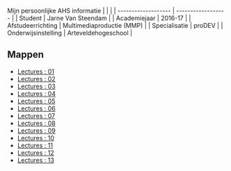 Mijn persoonlijke AHS informatie
|           |  |
| ------------------- | ------------------ |
| Student             | Jarne Van Steendam |
| Academiejaar        | 2016-17            |
| Afstudeerrichting        | Multimediaproductie (MMP)           |
| Specialisatie        | proDEV            |
| Onderwijsinstelling        | Arteveldehogeschool          |

Mappen
------

- [Lectures : 01](/lectures/01/)
- [Lectures : 02](/lectures/02/)
- [Lectures : 03](/lectures/03/)
- [Lectures : 04](/lectures/04/)
- [Lectures : 05](/lectures/05/)
- [Lectures : 06](/lectures/06/)
- [Lectures : 07](/lectures/07/)
- [Lectures : 08](/lectures/08/)
- [Lectures : 09](/lectures/09/)
- [Lectures : 10](/lectures/10/)
- [Lectures : 11](/lectures/11/)
- [Lectures : 12](/lectures/12/)
- [Lectures : 13](/lectures/13/)
